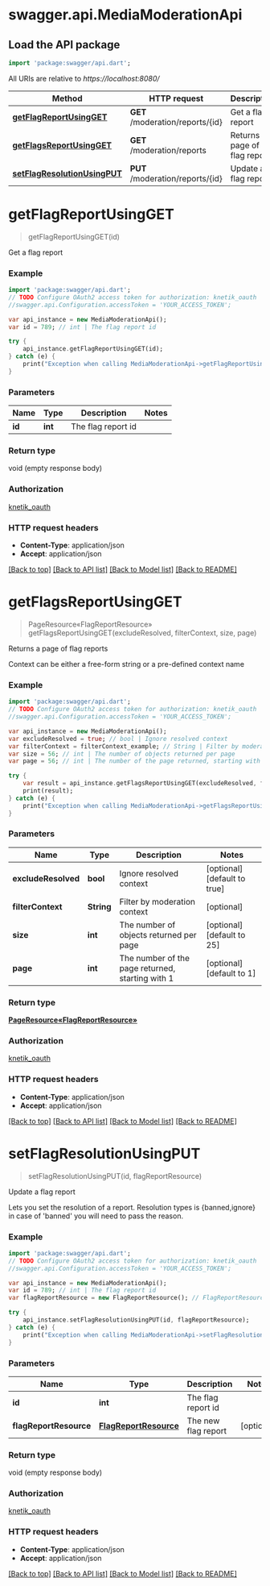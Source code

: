# swagger.api.MediaModerationApi

## Load the API package
```dart
import 'package:swagger/api.dart';
```

All URIs are relative to *https://localhost:8080/*

Method | HTTP request | Description
------------- | ------------- | -------------
[**getFlagReportUsingGET**](MediaModerationApi.md#getFlagReportUsingGET) | **GET** /moderation/reports/{id} | Get a flag report
[**getFlagsReportUsingGET**](MediaModerationApi.md#getFlagsReportUsingGET) | **GET** /moderation/reports | Returns a page of flag reports
[**setFlagResolutionUsingPUT**](MediaModerationApi.md#setFlagResolutionUsingPUT) | **PUT** /moderation/reports/{id} | Update a flag report


# **getFlagReportUsingGET**
> getFlagReportUsingGET(id)

Get a flag report

### Example 
```dart
import 'package:swagger/api.dart';
// TODO Configure OAuth2 access token for authorization: knetik_oauth
//swagger.api.Configuration.accessToken = 'YOUR_ACCESS_TOKEN';

var api_instance = new MediaModerationApi();
var id = 789; // int | The flag report id

try { 
    api_instance.getFlagReportUsingGET(id);
} catch (e) {
    print("Exception when calling MediaModerationApi->getFlagReportUsingGET: $e\n");
}
```

### Parameters

Name | Type | Description  | Notes
------------- | ------------- | ------------- | -------------
 **id** | **int**| The flag report id | 

### Return type

void (empty response body)

### Authorization

[knetik_oauth](../README.md#knetik_oauth)

### HTTP request headers

 - **Content-Type**: application/json
 - **Accept**: application/json

[[Back to top]](#) [[Back to API list]](../README.md#documentation-for-api-endpoints) [[Back to Model list]](../README.md#documentation-for-models) [[Back to README]](../README.md)

# **getFlagsReportUsingGET**
> PageResource«FlagReportResource» getFlagsReportUsingGET(excludeResolved, filterContext, size, page)

Returns a page of flag reports

Context can be either a free-form string or a pre-defined context name

### Example 
```dart
import 'package:swagger/api.dart';
// TODO Configure OAuth2 access token for authorization: knetik_oauth
//swagger.api.Configuration.accessToken = 'YOUR_ACCESS_TOKEN';

var api_instance = new MediaModerationApi();
var excludeResolved = true; // bool | Ignore resolved context
var filterContext = filterContext_example; // String | Filter by moderation context
var size = 56; // int | The number of objects returned per page
var page = 56; // int | The number of the page returned, starting with 1

try { 
    var result = api_instance.getFlagsReportUsingGET(excludeResolved, filterContext, size, page);
    print(result);
} catch (e) {
    print("Exception when calling MediaModerationApi->getFlagsReportUsingGET: $e\n");
}
```

### Parameters

Name | Type | Description  | Notes
------------- | ------------- | ------------- | -------------
 **excludeResolved** | **bool**| Ignore resolved context | [optional] [default to true]
 **filterContext** | **String**| Filter by moderation context | [optional] 
 **size** | **int**| The number of objects returned per page | [optional] [default to 25]
 **page** | **int**| The number of the page returned, starting with 1 | [optional] [default to 1]

### Return type

[**PageResource«FlagReportResource»**](PageResource«FlagReportResource».md)

### Authorization

[knetik_oauth](../README.md#knetik_oauth)

### HTTP request headers

 - **Content-Type**: application/json
 - **Accept**: application/json

[[Back to top]](#) [[Back to API list]](../README.md#documentation-for-api-endpoints) [[Back to Model list]](../README.md#documentation-for-models) [[Back to README]](../README.md)

# **setFlagResolutionUsingPUT**
> setFlagResolutionUsingPUT(id, flagReportResource)

Update a flag report

Lets you set the resolution of a report. Resolution types is {banned,ignore} in case of 'banned' you will need to pass the reason.

### Example 
```dart
import 'package:swagger/api.dart';
// TODO Configure OAuth2 access token for authorization: knetik_oauth
//swagger.api.Configuration.accessToken = 'YOUR_ACCESS_TOKEN';

var api_instance = new MediaModerationApi();
var id = 789; // int | The flag report id
var flagReportResource = new FlagReportResource(); // FlagReportResource | The new flag report

try { 
    api_instance.setFlagResolutionUsingPUT(id, flagReportResource);
} catch (e) {
    print("Exception when calling MediaModerationApi->setFlagResolutionUsingPUT: $e\n");
}
```

### Parameters

Name | Type | Description  | Notes
------------- | ------------- | ------------- | -------------
 **id** | **int**| The flag report id | 
 **flagReportResource** | [**FlagReportResource**](FlagReportResource.md)| The new flag report | [optional] 

### Return type

void (empty response body)

### Authorization

[knetik_oauth](../README.md#knetik_oauth)

### HTTP request headers

 - **Content-Type**: application/json
 - **Accept**: application/json

[[Back to top]](#) [[Back to API list]](../README.md#documentation-for-api-endpoints) [[Back to Model list]](../README.md#documentation-for-models) [[Back to README]](../README.md)

